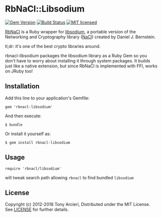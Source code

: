 RbNaCl::Libsodium
=================
[![Gem Version](https://badge.fury.io/rb/rbnacl-libsodium.svg)](http://badge.fury.io/rb/rbnacl-libsodium)
[![Build Status](https://travis-ci.org/cryptosphere/rbnacl-libsodium.svg?branch=master)](https://travis-ci.org/cryptosphere/rbnacl-libsodium)
[![MIT licensed](https://img.shields.io/badge/license-MIT-blue.svg)](https://github.com/cryptosphere/rbnacl-libsodium/blob/master/LICENSE.txt)

[RbNaCl] is a Ruby wrapper for [libsodium], a portable version of the Networking and
Cryptography library ([NaCl]) created by Daniel J. Bernstein.

tl;dr: it's one of the best crypto libraries around.

rbnacl-libsodium packages the libsodium library as a Ruby Gem so you don't have
to worry about installing it through system packages. It builds just like a
native extension, but since RbNaCl is implemented with FFI, works on JRuby too!

[RbNaCl]: https://github.com/cryptosphere/rbnacl
[libsodium]: https://github.com/jedisct1/libsodium
[NaCl]: http://nacl.cr.yp.to/

## Installation

Add this line to your application's Gemfile:

    gem 'rbnacl-libsodium'

And then execute:

    $ bundle

Or install it yourself as:

    $ gem install rbnacl-libsodium

## Usage

    require 'rbnacl/libsodium'

will tweak search path allowing `rbnacl` to find bundled `libsodium`

## License

Copyright (c) 2012-2018 Tony Arcieri, Distributed under the MIT License.
See [LICENSE] for further details.

[LICENSE]: https://github.com/crypto-rb/rbnacl/blob/master/LICENSE
